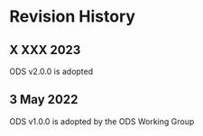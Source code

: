 # Revision History

## X XXX 2023

ODS v2.0.0 is adopted

## 3 May 2022

ODS v1.0.0 is adopted by the ODS Working Group
